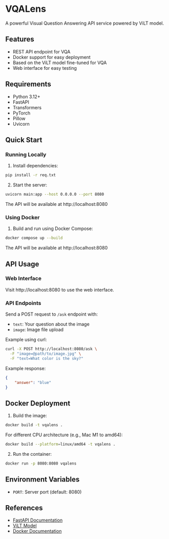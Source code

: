 # VQALens

A powerful Visual Question Answering API service powered by ViLT model.

## Features

- REST API endpoint for VQA
- Docker support for easy deployment
- Based on the ViLT model fine-tuned for VQA
- Web interface for easy testing

## Requirements

- Python 3.12+
- FastAPI
- Transformers
- PyTorch
- Pillow
- Uvicorn

## Quick Start

### Running Locally

1. Install dependencies:
```bash
pip install -r req.txt
```

2. Start the server:
```bash
uvicorn main:app --host 0.0.0.0 --port 8080
```

The API will be available at http://localhost:8080

### Using Docker

1. Build and run using Docker Compose:
```bash
docker compose up --build
```

The API will be available at http://localhost:8080

## API Usage

### Web Interface
Visit http://localhost:8080 to use the web interface.

### API Endpoints
Send a POST request to `/ask` endpoint with:
- `text`: Your question about the image
- `image`: Image file upload

Example using curl:
```bash
curl -X POST http://localhost:8080/ask \
  -F "image=@path/to/image.jpg" \
  -F "text=What color is the sky?"
```

Example response:
```json
{
    "answer": "blue"
}
```

## Docker Deployment

1. Build the image:
```bash
docker build -t vqalens .
```

For different CPU architecture (e.g., Mac M1 to amd64):
```bash
docker build --platform=linux/amd64 -t vqalens .
```

2. Run the container:
```bash
docker run -p 8080:8080 vqalens
```

## Environment Variables

- `PORT`: Server port (default: 8080)

## References

- [FastAPI Documentation](https://fastapi.tiangolo.com/)
- [ViLT Model](https://huggingface.co/dandelin/vilt-b32-finetuned-vqa)
- [Docker Documentation](https://docs.docker.com/)
